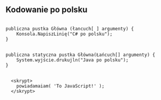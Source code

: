 
## Kodowanie po polsku

<pre><code>
publiczna pustka Główna (łancuch[ ] argumenty) {
    Konsola.NapiszLinię("C# po polsku");
}
</code></pre>

<pre><code>
publiczna statyczna pustka Główna(Łańcuch[] argumenty) {
    System.wyjście.drukujln("Java po polsku");
}
</code></pre>
<pre><code>
  &lt;skrypt&gt;
    powiadamaiam( 'To JavaScript!' );
  &lt;/skrypt&gt;
</code></pre>
